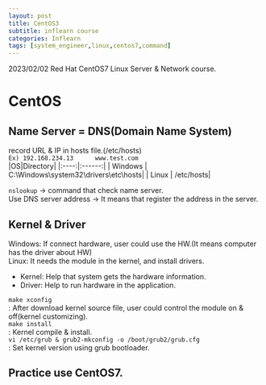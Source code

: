 ```yaml
---
layout: post
title: CentOS3
subtitle: inflearn course
categories: Inflearn
tags: [system_engineer,linux,centos7,command]
---
```

  
2023/02/02 Red Hat CentOS7 Linux Server & Network course.  
  
# CentOS  
## Name Server = DNS(Domain Name System)
  
record URL & IP in hosts file.(/etc/hosts)  
`Ex) 192.168.234.13      www.test.com  `  
|OS|Directory|
|:----:|:------:|
| Windows | C:\Windows\system32\drivers\etc\hosts|
| Linux | /etc/hosts|  
  
`nslookup` -> command that check name server.  
Use DNS server address -> It means that register the address in the server.  
  
## Kernel & Driver
  
Windows: If connect hardware, user could use the HW.(It means computer has the driver about HW)  
Linux: It needs the module in the kernel, and install drivers.  
* Kernel: Help that system gets the hardware information.  
* Driver: Help to run hardware in the application.  
  
`make xconfig`  
: After download kernel source file, user could control the module on & off(kernel customizing).  
`make install`  
: Kernel compile & install.  
`vi /etc/grub & grub2-mkconfig -o /boot/grub2/grub.cfg`  
: Set kernel version using grub bootloader.  

  
## Practice use CentOS7.  